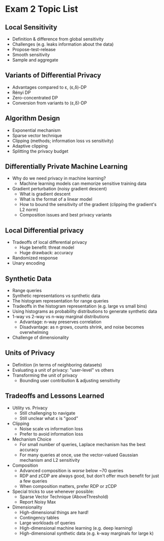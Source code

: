 # Exam 2 Topic List

## Local Sensitivity

- Definition & difference from global sensitivity
- Challenges (e.g. leaks information about the data)
- Propose-test-release
- Smooth sensitivity
- Sample and aggregate

## Variants of Differential Privacy

- Advantages compared to ε, (ε,δ)-DP
- Rényi DP
- Zero-concentrated DP
- Conversion from variants to (ε,δ)-DP

## Algorithm Design

- Exponential mechanism
- Sparse vector technique
- Clipping (methods; information loss vs sensitivity)
- Adaptive clipping
- Splitting the privacy budget

## Differentially Private Machine Learning

- Why do we need privacy in machine learning?
  - Machine learning models can memorize sensitive training data
- Gradient perturbation (noisy gradient descent)
  - What is gradient descent
  - What is the format of a linear model
  - How to bound the sensitivity of the gradient (clipping the gradient's L2 norm)
  - Composition issues and best privacy variants

## Local Differential privacy

- Tradeoffs of local differential privacy
  - Huge benefit: threat model
  - Huge drawback: accuracy
- Randomized response
- Unary encoding

## Synthetic Data

- Range queries
- Synthetic representations vs synthetic data
- The histogram representation for range queries
- Tradeoffs in the histogram representation (e.g. large vs small bins)
- Using histograms as probability distributions to generate synthetic data
- 1-way vs 2-way vs n-way marginal distributions
  - Advantage: n-way preserves correlation
  - Disadvantage: as n grows, counts shrink, and noise becomes overwhelming
- Challenge of dimensionality

## Units of Privacy

- Definition (in terms of neighboring datasets)
- Evaluating a unit of privacy: "user-level" vs others
- Transforming the unit of privacy
  - Bounding user contribution & adjusting sensitivity

## Tradeoffs and Lessons Learned

- Utility vs. Privacy
  - Still challenging to navigate
  - Still unclear what ε is "good"
- Clipping
  - Noise scale vs information loss
  - Prefer to avoid information loss
- Mechanism Choice
  - For small number of queries, Laplace mechanism has the best accuracy
  - For many queries at once, use the vector-valued Gaussian mechanism and L2 sensitivity
- Composition
  - Advanced composition is *worse* below ~70 queries
  - RDP and zCDP are always good, but don't offer much benefit for just a few queries
  - When composition matters, prefer RDP or zCDP
- Special tricks to use whenever possible:
  - Sparse Vector Technique (AboveThreshold)
  - Report Noisy Max
- Dimensionality
  - High-dimensional things are hard!
  - Contingency tables
  - Large workloads of queries
  - High-dimensional machine learning (e.g. deep learning)
  - High-dimensional synthetic data (e.g. k-way marginals for large k)
